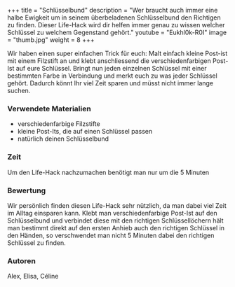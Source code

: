 +++
title = "Schlüsselbund"
description = "Wer braucht auch immer eine halbe Ewigkeit um in seinem überbeladenen Schlüsselbund den Richtigen zu finden. Dieser Life-Hack wird dir helfen immer genau zu wissen welcher Schlüssel zu welchem Gegenstand gehört."
youtube = "Eukhl0k-R0I"
image = "thumb.jpg"
weight = 8
+++

Wir haben einen super einfachen Trick für euch: Malt einfach kleine Post-ist mit einem Filzstift an und klebt anschliessend die verschiedenfarbigen Post-Ist auf eure Schlüssel. Bringt nun jeden einzelnen Schlüssel mit einer bestimmten Farbe in Verbindung und merkt euch zu was jeder Schlüssel gehört. Dadurch könnt Ihr viel Zeit sparen und müsst nicht immer lange suchen.


### Verwendete Materialien

* verschiedenfarbige Filzstifte
* kleine Post-Its, die auf einen Schlüssel passen
* natürlich deinen Schlüsselbund 


### Zeit
 
Um den Life-Hack nachzumachen benötigt man nur um die 5 Minuten


### Bewertung
 
Wir persönlich finden diesen Life-Hack sehr nützlich, da man dabei viel Zeit im Alltag einsparen kann. Klebt man verschiedenfarbige Post-Ist auf den Schlüsselbund und verbindet diese mit den richtigen Schlüssellöchern hält man bestimmt direkt auf den ersten Anhieb auch den richtigen Schlüssel in den Händen, so verschwendet man nicht 5 Minuten dabei den richtigen Schlüssel zu finden.


### Autoren

Alex, Elisa, Céline
  
